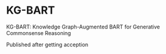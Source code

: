 # KG-BART
KG-BART: Knowledge Graph-Augmented BART for Generative Commonsense Reasoning

Published after getting acception
